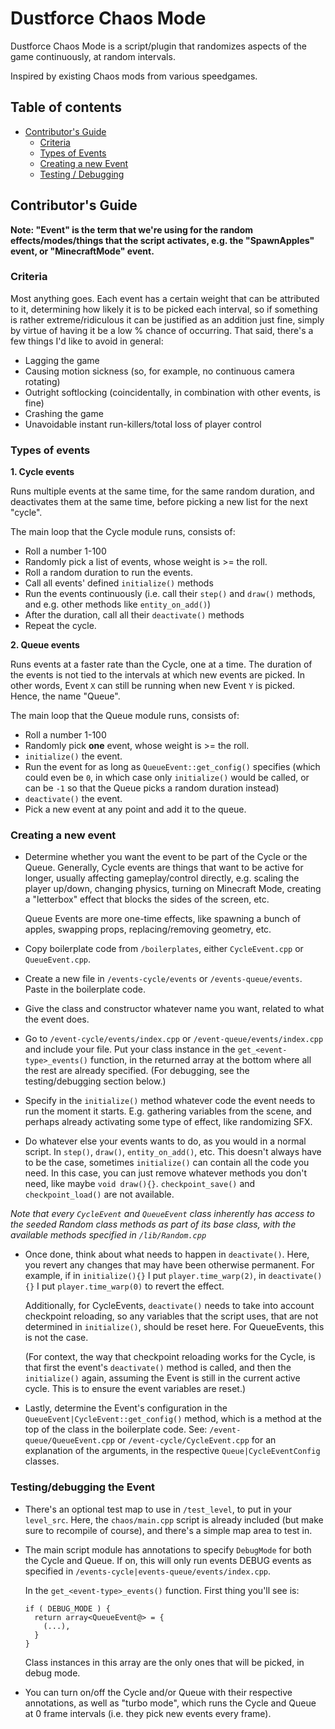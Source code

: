 # Dustforce Chaos Mode
Dustforce Chaos Mode is a script/plugin that randomizes aspects of the game continuously, at random intervals.

Inspired by existing Chaos mods from various speedgames.

## Table of contents
- [Contributor's Guide](#guide)
  - [Criteria](#criteria)
  - [Types of Events](#types)
  - [Creating a new Event](#creation)
  - [Testing / Debugging](#testing)

## Contributor's Guide <a id="guide"></a>
**Note: "Event" is the term that we're using for the random effects/modes/things that the script activates, e.g. the "SpawnApples" event, or "MinecraftMode" event.**
### Criteria <a id="criteria"></a>
Most anything goes. Each event has a certain weight that can be attributed to it, determining how likely it is to be picked each interval, so if something is rather extreme/ridiculous it can be justified as an addition just fine, simply by virtue of having it be a low % chance of occurring. That said, there's a few things I'd like to avoid in general:
- Lagging the game
- Causing motion sickness (so, for example, no continuous camera rotating)
- Outright softlocking (coincidentally, in combination with other events, is fine)
- Crashing the game
- Unavoidable instant run-killers/total loss of player control

### Types of events <a id="types"></a>
**1. Cycle events**

Runs multiple events at the same time, for the same random duration, and deactivates them at the same time, before picking a new list for the next "cycle".

The main loop that the Cycle module runs, consists of:
- Roll a number 1-100
- Randomly pick a list of events, whose weight is >= the roll.
- Roll a random duration to run the events.
- Call all events' defined `initialize()` methods
- Run the events continuously (i.e. call their `step()` and `draw()` methods, and e.g. other methods like `entity_on_add()`)
- After the duration, call all their `deactivate()` methods
- Repeat the cycle.

**2. Queue events**

Runs events at a faster rate than the Cycle, one at a time. The duration of the events is not tied to the intervals at which new events are picked. In other words, Event `X` can still be running when new Event `Y` is picked. Hence, the name "Queue".

The main loop that the Queue module runs, consists of:
- Roll a number 1-100
- Randomly pick **one** event, whose weight is >= the roll.
- `initialize()` the event.
- Run the event for as long as `QueueEvent::get_config()` specifies (which could even be `0`, in which case only `initialize()` would be called, or can be `-1` so that the Queue picks a random duration instead)
- `deactivate()` the event.
- Pick a new event at any point and add it to the queue.

### Creating a new event <a id="creation"></a>
- Determine whether you want the event to be part of the Cycle or the Queue. Generally, Cycle events are things that want to be active for longer, usually affecting gameplay/control directly, e.g. scaling the player up/down, changing physics, turning on Minecraft Mode, creating a "letterbox" effect that blocks the sides of the screen, etc.

  Queue Events are more one-time effects, like spawning a bunch of apples, swapping props, replacing/removing geometry, etc.
- Copy boilerplate code from `/boilerplates`, either `CycleEvent.cpp` or `QueueEvent.cpp`.
- Create a new file in `/events-cycle/events` or `/events-queue/events`. Paste in the boilerplate code.
- Give the class and constructor whatever name you want, related to what the event does.
- Go to `/event-cycle/events/index.cpp` or `/event-queue/events/index.cpp` and include your file. Put your class instance in the `get_<event-type>_events()` function, in the returned array at the bottom where all the rest are already specified. (For debugging, see the testing/debugging section below.)
- Specify in the `initialize()` method whatever code the event needs to run the moment it starts. E.g. gathering variables from the scene, and perhaps already activating some type of effect, like randomizing SFX.
- Do whatever else your events wants to do, as you would in a normal script. In `step()`, `draw()`, `entity_on_add()`, etc. This doesn't always have to be the case, sometimes `initialize()` can contain all the code you need. In this case, you can just remove whatever methods you don't need, like maybe `void draw(){}`. `checkpoint_save()` and `checkpoint_load()` are not available.

*Note that every `CycleEvent` and `QueueEvent` class inherently has access to the seeded Random class methods as part of its base class, with the available methods specified in `/lib/Random.cpp`*

- Once done, think about what needs to happen in `deactivate()`. Here, you revert any changes that may have been otherwise permanent. For example, if in `initialize(){}` I put `player.time_warp(2)`, in `deactivate(){}` I put `player.time_warp(0)` to revert the effect.

  Additionally, for CycleEvents, `deactivate()` needs to take into account checkpoint reloading, so any variables that the script uses, that are not determined in `initialize()`, should be reset here. For QueueEvents, this is not the case.

  (For context, the way that checkpoint reloading works for the Cycle, is that first the event's `deactivate()` method is called, and then the `initialize()` again, assuming the Event is still in the current active cycle. This is to ensure the event variables are reset.)

- Lastly, determine the Event's configuration in the `QueueEvent|CycleEvent::get_config()` method, which is a method at the top of the class in the boilerplate code. See: `/event-queue/QueueEvent.cpp` or `/event-cycle/CycleEvent.cpp` for an explanation of the arguments, in the respective `Queue|CycleEventConfig` classes.

### Testing/debugging the Event <a id="testing"></a>
- There's an optional test map to use in `/test_level`, to put in your `level_src`. Here, the `chaos/main.cpp` script is already included (but make sure to recompile of course), and there's a simple map area to test in.
- The main script module has annotations to specify `DebugMode` for both the Cycle and Queue. If on, this will only run events DEBUG events as specified in `/events-cycle|events-queue/events/index.cpp`.

  In the `get_<event-type>_events()` function. First thing you'll see is:
  ```
  if ( DEBUG_MODE ) {
    return array<QueueEvent@> = {
      (...),
    }
  }
  ```
  Class instances in this array are the only ones that will be picked, in debug mode.

- You can turn on/off the Cycle and/or Queue with their respective annotations, as well as "turbo mode", which runs the Cycle and Queue at 0 frame intervals (i.e. they pick new events every frame).
